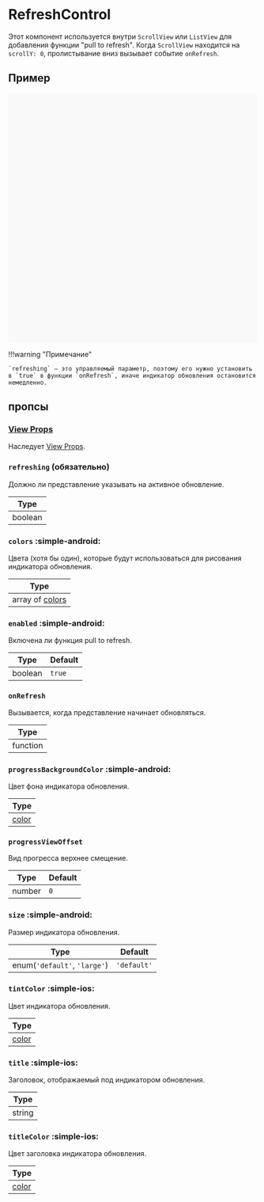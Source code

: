 # RefreshControl

Этот компонент используется внутри `ScrollView` или `ListView` для добавления функции "pull to refresh". Когда `ScrollView` находится на `scrollY: 0`, пролистывание вниз вызывает событие `onRefresh`.

## Пример

<div data-snack-id="@bndby/refreshcontrol" data-snack-platform="web" data-snack-preview="true" data-snack-theme="light" style="overflow:hidden;background:#F9F9F9;border:1px solid var(--color-border);border-radius:4px;height:505px;width:100%"></div>

!!!warning "Примечание"

    `refreshing` — это управляемый параметр, поэтому его нужно установить в `true` в функции `onRefresh`, иначе индикатор обновления остановится немедленно.

## пропсы

### [View Props](view.md#props)

Наследует [View Props](view.md#props).

### `refreshing` (обязательно)

Должно ли представление указывать на активное обновление.

| Type    |
| ------- |
| boolean |

### `colors` :simple-android:

Цвета (хотя бы один), которые будут использоваться для рисования индикатора обновления.

| Type                         |
| ---------------------------- |
| array of [colors](colors.md) |

### `enabled` :simple-android:

Включена ли функция pull to refresh.

| Type    | Default |
| ------- | ------- |
| boolean | `true`  |

### `onRefresh`

Вызывается, когда представление начинает обновляться.

| Type     |
| -------- |
| function |

### `progressBackgroundColor` :simple-android:

Цвет фона индикатора обновления.

| Type               |
| ------------------ |
| [color](colors.md) |

### `progressViewOffset`

Вид прогресса верхнее смещение.

| Type   | Default |
| ------ | ------- |
| number | `0`     |

### `size` :simple-android:

Размер индикатора обновления.

| Type                         | Default     |
| ---------------------------- | ----------- |
| enum(`'default'`, `'large'`) | `'default'` |

### `tintColor` :simple-ios:

Цвет индикатора обновления.

| Type               |
| ------------------ |
| [color](colors.md) |

### `title` :simple-ios:

Заголовок, отображаемый под индикатором обновления.

| Type   |
| ------ |
| string |

### `titleColor` :simple-ios:

Цвет заголовка индикатора обновления.

| Type               |
| ------------------ |
| [color](colors.md) |
